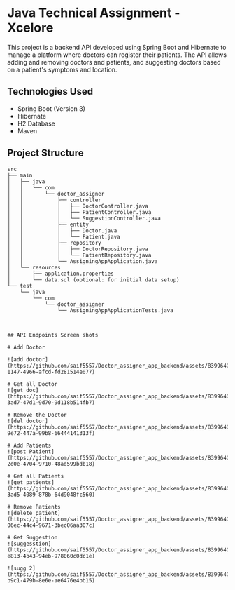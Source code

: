 # Java Technical Assignment - Xcelore

This project is a backend API developed using Spring Boot and Hibernate to manage a platform where doctors can register their patients. The API allows adding and removing doctors and patients, and suggesting doctors based on a patient's symptoms and location.

## Technologies Used

- Spring Boot (Version 3)
- Hibernate
- H2 Database
- Maven

## Project Structure

```plaintext
src
├── main
│   ├── java
│   │   └── com
│   │       └── doctor_assigner
│   │           ├── controller
│   │           │   ├── DoctorController.java
│   │           │   ├── PatientController.java
│   │           │   └── SuggestionController.java
│   │           ├── entity
│   │           │   ├── Doctor.java
│   │           │   └── Patient.java
│   │           ├── repository
│   │           │   ├── DoctorRepository.java
│   │           │   └── PatientRepository.java
│   │           └── AssigningAppApplication.java
│   └── resources
│       ├── application.properties
│       └── data.sql (optional: for initial data setup)
└── test
    └── java
        └── com
            └── doctor_assigner
                └── AssigningAppApplicationTests.java



## API Endpoints Screen shots

# Add Doctor

![add doctor](https://github.com/saif5557/Doctor_assigner_app_backend/assets/83996409/9d6a0a78-1147-4966-afcd-fd281514e077)

# Get all Doctor
![get doc](https://github.com/saif5557/Doctor_assigner_app_backend/assets/83996409/9aed614c-3ad7-47d1-9d70-9d118b514fb7)

# Remove the Doctor
![del doctor](https://github.com/saif5557/Doctor_assigner_app_backend/assets/83996409/2e571739-9e72-447a-99b8-66444141313f)

# Add Patients
![post Patient](https://github.com/saif5557/Doctor_assigner_app_backend/assets/83996409/012c4ba1-2d0e-4704-9710-48ad599bdb18)

# Get all Patients
![get patients](https://github.com/saif5557/Doctor_assigner_app_backend/assets/83996409/4faeed54-3ad5-4089-878b-64d9048fc560)

# Remove Patients
![delete patient](https://github.com/saif5557/Doctor_assigner_app_backend/assets/83996409/619902a5-06ec-44c4-9671-3bec06aa307c)

# Get Suggestion
![suggesstion](https://github.com/saif5557/Doctor_assigner_app_backend/assets/83996409/e84b4534-e813-4b43-94eb-978060c0dc1e)

![sugg 2](https://github.com/saif5557/Doctor_assigner_app_backend/assets/83996409/852549bb-b9c1-479b-8e6e-ae6476e4bb15)






